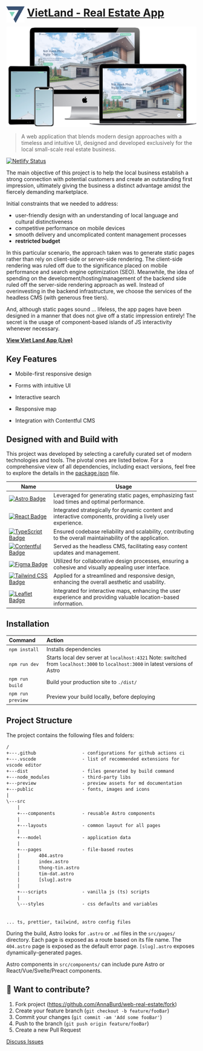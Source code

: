 # <img src="public/favicon.svg" width="48" style="margin-bottom:-16px"> [VietLand - Real Estate App][vietland]

![](preview/responsive-mockup.png)

> A web application that blends modern design approaches with a timeless and intuitive UI, designed and developed exclusively for the local small-scale real estate business.

[vietland]: https://viet-land.vn/ "Viet Land App"

[![Netlify Status](https://api.netlify.com/api/v1/badges/b83daac1-b88a-4a01-bee4-d3af6c745410/deploy-status)](https://app.netlify.com/sites/viet-land/deploys)

The main objective of this project is to help the local business establish a strong connection with potential customers and create an outstanding first impression, ultimately giving the business a distinct advantage amidst the fiercely demanding marketplace.

Initial constraints that we needed to address:

- user-friendly design with an understanding of local language and cultural distinctiveness
- competitive performance on mobile devices
- smooth delivery and uncomplicated content management processes
- **restricted budget**

In this particular scenario, the approach taken was to generate static pages rather than rely on client-side or server-side rendering. The client-side rendering was ruled off due to the significance placed on mobile performance and search engine optimization (SEO). Meanwhile, the idea of spending on the development/hosting/management of the backend side ruled off the server-side rendering approach as well. Instead of overinvesting in the backend infrastructure, we choose the services of the headless CMS (with generous free tiers).

And, although static pages sound … lifeless, the app pages have been designed in a manner that does not give off a static impression entirely! The secret is the usage of component-based islands of JS interactivity whenever necessary.

[**View Viet Land App (Live)**][vietland]

## Key Features

- Mobile-first responsive design

- Forms with intuitive UI

- Interactive search

- Responsive map

- Integration with Contentful CMS

## Designed with and Build with

This project was developed by selecting a carefully curated set of modern technologies and tools. The pivotal ones are listed below. For a comprehensive view of all dependencies, including exact versions, feel free to explore the details in the [package.json](https://github.com/AnnaBurd/web-real-estate/blob/main/package.json) file.

| Name                                                                                                                                                   | Usage                                                                                                             |
| ------------------------------------------------------------------------------------------------------------------------------------------------------ | ----------------------------------------------------------------------------------------------------------------- |
| [![Astro Badge](https://img.shields.io/badge/Astro-BC52EE?logo=astro&logoColor=fff&style=flat-square)](https://astro.build/)                           | Leveraged for generating static pages, emphasizing fast load times and optimal performance.                       |
| [![React Badge](https://img.shields.io/badge/React-61DAFB?logo=react&logoColor=000&style=flat-square)](https://reactjs.org/)                           | Integrated strategically for dynamic content and interactive components, providing a lively user experience.      |
| [![TypeScript Badge](https://img.shields.io/badge/TypeScript-3178C6?logo=typescript&logoColor=fff&style=flat-square)](https://www.typescriptlang.org/) | Ensured codebase reliability and scalability, contributing to the overall maintainability of the application.     |
| [![Contentful Badge](https://img.shields.io/badge/Contentful-2478CC?logo=contentful&logoColor=fff&style=flat-square)](https://www.contentful.com/)     | Served as the headless CMS, facilitating easy content updates and management.                                     |
| [![Figma Badge](https://img.shields.io/badge/Figma-F24E1E?logo=figma&logoColor=fff&style=flat-square)](https://www.figma.com/)                         | Utilized for collaborative design processes, ensuring a cohesive and visually appealing user interface.           |
| [![Tailwind CSS Badge](https://img.shields.io/badge/Tailwind%20CSS-06B6D4?logo=tailwindcss&logoColor=fff&style=flat-square)](https://tailwindcss.com/) | Applied for a streamlined and responsive design, enhancing the overall aesthetic and usability.                   |
| [![Leaflet Badge](https://img.shields.io/badge/Leaflet-199900?logo=leaflet&logoColor=fff&style=flat-square)](https://leafletjs.com/)                   | Integrated for interactive maps, enhancing the user experience and providing valuable location-based information. |

## Installation

| Command           | Action                                                                                                                           |
| :---------------- | :------------------------------------------------------------------------------------------------------------------------------- |
| `npm install`     | Installs dependencies                                                                                                            |
| `npm run dev`     | Starts local dev server at `localhost:4321` Note: switched from `localhost:3000` to `localhost:3000` in latest versions of Astro |
| `npm run build`   | Build your production site to `./dist/`                                                                                          |
| `npm run preview` | Preview your build locally, before deploying                                                                                     |

## Project Structure

The project contains the following files and folders:

```
/
+---.github                 - configurations for github actions ci
+---.vscode                 - list of recommended extensions for vscode editor
+---dist                    - files generated by build command
+---node_modules            - third-party libs
+---preview                 - preview assets for md documentation
+---public                  - fonts, images and icons
|
\---src
    |
    +---components          - reusable Astro components
    |
    +---layouts             - common layout for all pages
    |
    +---model               - application data
    |
    +---pages               - file-based routes
    |       404.astro
    |       index.astro
    |       thong-tin.astro
    |       tim-dat.astro
    |       [slug].astro
    |
    +---scripts             - vanilla js (ts) scripts
    |
    \---styles              - css defaults and variables


... ts, prettier, tailwind, astro config files
```

During the build, Astro looks for `.astro` or `.md` files in the `src/pages/` directory. Each page is exposed as a route based on its file name. The `404.astro` page is exposed as the default error page. `[slug].astro` exposes dynamically-generated pages.

Astro components in `src/components/` can include pure Astro or React/Vue/Svelte/Preact components.

## 👀 Want to contribute?

1. Fork project (<https://github.com/AnnaBurd/web-real-estate/fork>)
2. Create your feature branch (`git checkout -b feature/fooBar`)
3. Commit your changes (`git commit -am 'Add some fooBar'`)
4. Push to the branch (`git push origin feature/fooBar`)
5. Create a new Pull Request

[Discuss Issues](https://www.linkedin.com/in/anna-burdanova-b91453218/)
